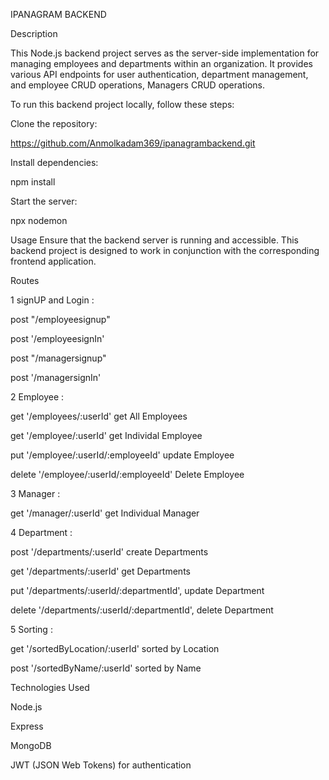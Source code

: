 
IPANAGRAM BACKEND 


Description


This Node.js backend project serves as the server-side implementation for managing employees and departments within an organization. It provides various API endpoints for user authentication, department management, and employee CRUD operations, Managers CRUD operations.


To run this backend project locally, follow these steps:

Clone the repository:

https://github.com/Anmolkadam369/ipanagrambackend.git


Install dependencies:


npm install


Start the server:


npx nodemon


Usage
Ensure that the backend server is running and accessible. This backend project is designed to work in conjunction with the corresponding frontend application.

Routes

1 signUP and Login :

post "/employeesignup"

post '/employeesignIn'

post "/managersignup"

post '/managersignIn'




2 Employee : 

get '/employees/:userId'     get All Employees

get '/employee/:userId'      get Individal Employee 

put '/employee/:userId/:employeeId'     update Employee

delete '/employee/:userId/:employeeId'   Delete Employee




3 Manager : 

get '/manager/:userId'       get Individual Manager 




4 Department : 

post '/departments/:userId'                        create Departments

get '/departments/:userId'                          get Departments

put '/departments/:userId/:departmentId',          update Department

delete '/departments/:userId/:departmentId',       delete Department




5 Sorting : 

get '/sortedByLocation/:userId'                 sorted by Location

post '/sortedByName/:userId'                     sorted by Name







Technologies Used


Node.js

Express

MongoDB

JWT (JSON Web Tokens) for authentication

